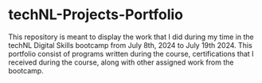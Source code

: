 # techNL-Projects-Portfolio

This repository is meant to display the work that I did during my time in the techNL Digital Skills bootcamp from July 8th, 2024 to July 19th 2024. This portfolio consist of programs written during the course, certifications that I received during the course, along with other assigned work from the bootcamp.

